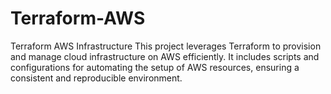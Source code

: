 # Terraform-AWS
Terraform AWS Infrastructure This project leverages Terraform to provision and manage cloud infrastructure on AWS efficiently. It includes scripts and configurations for automating the setup of AWS resources, ensuring a consistent and reproducible environment.
